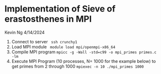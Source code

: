 # Implementation of Sieve of erastosthenes in MPI 
Kevin Ng
4/14/2024

1. Connect to server 
` ssh crunchy1` 
2. Load MPI module
` module load mpi/openmpi-x86_64`
3. Compile MPI program 
` mpicc -g -Wall -std=c99 -o mpi_primes primes.c -lm ` 
4. Execute MPI Program (10 processes, N= 1000 for the example below) to get primes from 2 through 1000
` mpiexec -n 10 ./mpi_primes 1000 `
